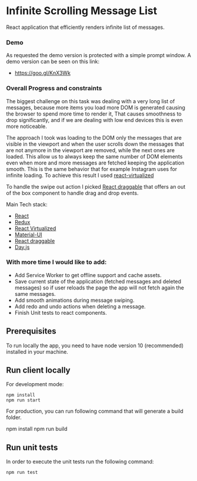 # Infinite Scrolling Message List

React application that efficiently renders infinite list of messages.

### Demo

As requested the demo version is protected with a simple prompt window.
A demo version can be seen on this link:

-   https://goo.gl/KnX3Wk

### Overall Progress and constraints

The biggest challenge on this task was dealing with a very long list of messages, because more items you load more DOM is generated causing the browser to spend more time to render it, That causes smoothness to drop significantly, and if we are dealing with low end devices this is even more noticeable.

The approach I took was loading to the DOM only the messages that are visible in the viewport and when the user scrolls down the messages that are not anymore in the viewport are removed, while the next ones are loaded.
This allow us to always keep the same number of DOM elements even when more and more messages are fetched keeping the application smooth. This is the same behavior that for example Instagram uses for infinite loading.
To achieve this result I used [react-virtualized](https://github.com/bvaughn/react-virtualized)

To handle the swipe out action I picked [React draggable](https://github.com/mzabriskie/react-draggable) that offers an out of the box component to handle drag and drop events.

Main Tech stack:

-   [React](https://reactjs.org/)
-   [Redux](https://redux.js.org/)
-   [React Virtualized](https://github.com/bvaughn/react-virtualized)
-   [Material-UI](https://material-ui.com/)
-   [React draggable](https://github.com/mzabriskie/react-draggable)
-   [Day.js](https://github.com/iamkun/dayjs)

### With more time I would like to add:

-   Add Service Worker to get offline support and cache assets.
-   Save current state of the application (fetched messages and deleted messages) so if user reloads the page the app will not fetch again the same messages.
-   Add smooth animations during message swiping.
-   Add redo and undo actions when deleting a message.
-   Finish Unit tests to react components.

## Prerequisites

To run locally the app, you need to have node version 10 (recommended) installed in your machine.

## Run client locally

For development mode:

    npm install
    npm run start

For production, you can run following command that will generate a build folder.

npm install
npm run build

## Run unit tests

In order to execute the unit tests run the following command:

    npm run test
